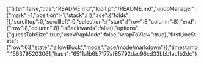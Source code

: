{"filter":false,"title":"README.md","tooltip":"/README.md","undoManager":{"mark":-1,"position":-1,"stack":[]},"ace":{"folds":[],"scrolltop":0,"scrollleft":0,"selection":{"start":{"row":8,"column":8},"end":{"row":8,"column":8},"isBackwards":false},"options":{"guessTabSize":true,"useWrapMode":false,"wrapToView":true},"firstLineState":{"row":63,"state":"allowBlock","mode":"ace/mode/markdown"}},"timestamp":1563795203061,"hash":"6511a1b6b7177af85792dac96cd33bbb1ac1b2dc"}